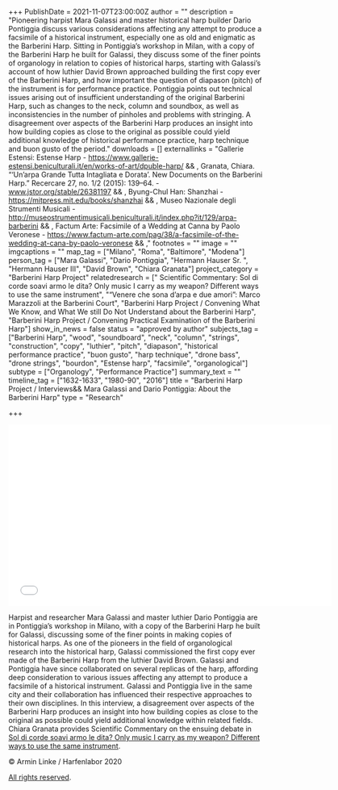 +++
PublishDate = 2021-11-07T23:00:00Z
author = ""
description = "Pioneering harpist Mara Galassi and master historical harp builder Dario Pontiggia discuss various considerations affecting any attempt to produce a facsimile of a historical instrument, especially one as old and enigmatic as the Barberini Harp. Sitting in Pontiggia’s workshop in Milan, with a copy of the Barberini Harp he built for Galassi, they discuss some of the finer points of organology in relation to copies of historical harps, starting with Galassi’s account of how luthier David Brown approached building the first copy ever of the Barberini Harp, and how important the question of diapason (pitch) of the instrument is for performance practice. Pontiggia points out technical issues arising out of insufficient understanding of the original Barberini Harp, such as changes to the neck, column and soundbox, as well as inconsistencies in the number of pinholes and problems with stringing. A disagreement over aspects of the Barberini Harp produces an insight into how building copies as close to the original as possible could yield additional knowledge of historical performance practice, harp technique and buon gusto of the period."
downloads = []
externallinks = "Gallerie Estensi: Estense Harp - https://www.gallerie-estensi.beniculturali.it/en/works-of-art/dpuble-harp/ && , Granata, Chiara. “‘Un’arpa Grande Tutta Intagliata e Dorata’. New Documents on the Barberini Harp.” Recercare 27, no. 1/2 (2015): 139–64. - www.jstor.org/stable/26381197 && , Byung-Chul Han: Shanzhai -  https://mitpress.mit.edu/books/shanzhai && , Museo Nazionale degli Strumenti Musicali - http://museostrumentimusicali.beniculturali.it/index.php?it/129/arpa-barberini && , Factum Arte: Facsimile of a Wedding at Canna by Paolo Veronese - https://www.factum-arte.com/pag/38/a-facsimile-of-the-wedding-at-cana-by-paolo-veronese && ,"
footnotes = ""
image = ""
imgcaptions = ""
map_tag = ["Milano", "Roma", "Baltimore", "Modena"]
person_tag = ["Mara Galassi", "Dario Pontiggia", "Hermann Hauser Sr. ", "Hermann Hauser III", "David Brown", "Chiara Granata"]
project_category = "Barberini Harp Project"
relatedresearch = [" Scientific Commentary: Sol di corde soavi armo le dita? Only music I carry as my weapon?   Different ways to use the same instrument", "“Venere che sona d’arpa e due amori”: Marco Marazzoli at the Barberini Court", "Barberini Harp Project / Convening What We Know, and What We still Do Not Understand about the Barberini Harp", "Barberini Harp Project / Convening Practical Examination of the Barberini Harp"]
show_in_news = false
status = "approved by author"
subjects_tag = ["Barberini Harp", "wood", "soundboard", "neck", "column", "strings", "construction", "copy", "luthier", "pitch", "diapason", "historical performance practice", "buon gusto", "harp technique", "drone bass", "drone strings", "bourdon", "Estense harp", "facsimile", "organological"]
subtype = ["Organology", "Performance Practice"]
summary_text = ""
timeline_tag = ["1632-1633", "1980-90", "2016"]
title = "Barberini Harp Project / Interviews&& Mara Galassi and Dario Pontiggia: About the Barberini Harp"
type = "Research"

+++
<iframe title="vimeo-player" src="[https://player.vimeo.com/video/643952116?h=4f58678a6e](https://player.vimeo.com/video/643952116?h=4f58678a6e "https://player.vimeo.com/video/643952116?h=4f58678a6e")" width="640" height="360" frameborder="0" allowfullscreen></iframe>

Harpist and researcher <span id="person_tag">Mara Galassi</span> and master luthier <span id="person_tag">Dario Pontiggia</span> are in Pontiggia’s workshop in <span id="map_tag">Milano</span>, with a copy of the <span id="subjects_tag">Barberini Harp</span> he built for Galassi, discussing some of the finer points in making copies of historical harps. As one of the pioneers in the field of organological research into the historical harp, Galassi commissioned the first copy ever made of the Barberini Harp from the luthier <span id="person_tag">David Brown</span>. Galassi and Pontiggia have since collaborated on several replicas of the harp, affording deep consideration to various issues affecting any attempt to produce a facsimile of a historical instrument. Galassi and Pontiggia live in the same city and their collaboration has influenced their respective approaches to their own disciplines. In this interview, a disagreement over aspects of the Barberini Harp produces an insight into how building copies as close to the original as possible could yield additional knowledge within related fields. <span id="person_tag">Chiara Granata</span> provides Scientific Commentary on the ensuing debate in [Sol di corde soavi armo le dita? Only music I carry as my weapon? Different ways to use the same instrument]().

© Armin Linke / Harfenlabor 2020

[All rights reserved](https://harfenlabor.netlify.app/aboutpage/#allrightsreserved).